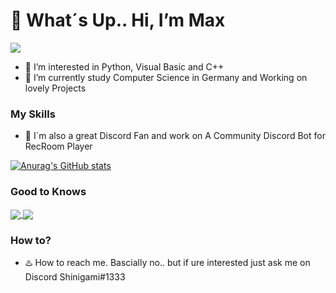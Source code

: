# 👋 What´s Up.. Hi, I’m Max
![](https://komarev.com/ghpvc/?username=00Shinigami&color=red)
- 🍂 I’m interested in Python, Visual Basic and C++
- 🎀 I’m currently study Computer Science in Germany and Working on lovely Projects

### My Skills 

- 🍁  I´m also a great Discord Fan and work on A Community Discord Bot for RecRoom Player

[![Anurag's GitHub stats](https://github-readme-stats.vercel.app/api?username=00Shinigami&show_icons=true&theme=dracula)](https://github.com/00Shinigami/github-readme-stats)

### Good to Knows

<a href="https://github.com/tyleo-rec/CircuitsV2Resources">
  <img align="center" src="https://github-readme-stats.vercel.app/api/pin/?username=tyleo-rec&repo=CircuitsV2Resources&theme=Dracula" />
</a>
<a href="https://github.com/00Shinigami/MatrixModelling">
  <img align="center" src="https://github-readme-stats.vercel.app/api/pin/?username=00Shinigami&repo=MatrixModelling" />
</a>

### How to?

- ♨️ How to reach me. Bascially no.. but if ure interested just ask me on Discord Shinigami#1333



<!---
00Shinigami/00Shinigami is a ✨ special ✨ repository because its `README.md` (this file) appears on your GitHub profile.
You can click the Preview link to take a look at your changes.
--->

